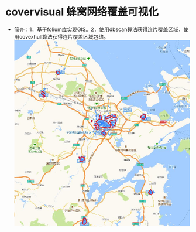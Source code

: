 # covervisual 蜂窝网络覆盖可视化
*  简介：1，基于folium库实现GIS。2，使用dbscan算法获得连片覆盖区域，使用covexhull算法获得连片覆盖区域包络。
![5G](https://github.com/kuki-gs/covervisual/blob/master/5G.jpg)
